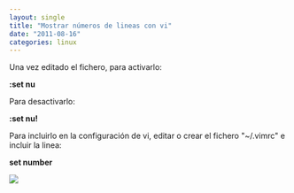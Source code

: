 ```yaml
---
layout: single
title: "Mostrar números de lineas con vi"
date: "2011-08-16"
categories: linux
---
```


Una vez editado el fichero, para activarlo:  
  
**:set nu**  
  
Para desactivarlo:  
  
**:set nu!**  
  
Para incluirlo en la configuración de vi, editar o crear el fichero "~/.vimrc" e incluir la linea:  
  
**set number**

![](https://blogger.googleusercontent.com/tracker/3262098284547378612-8456502876871018063?l=tablondesastre.blogspot.com)
